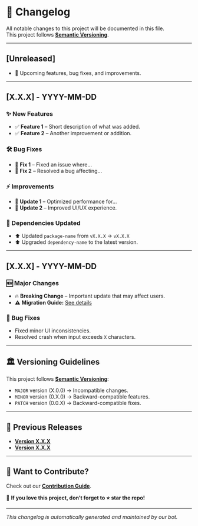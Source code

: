 # 📜 Changelog

All notable changes to this project will be documented in this file.  
This project follows **[Semantic Versioning](https://semver.org/)**.

---

## [Unreleased]

- 🚀 Upcoming features, bug fixes, and improvements.

---

## [X.X.X] - YYYY-MM-DD

### ✨ New Features

- ✅ **Feature 1** – Short description of what was added.
- ✅ **Feature 2** – Another improvement or addition.

### 🛠 Bug Fixes

- 🐞 **Fix 1** – Fixed an issue where...
- 🐞 **Fix 2** – Resolved a bug affecting...

### ⚡ Improvements

- 📌 **Update 1** – Optimized performance for...
- 📌 **Update 2** – Improved UI/UX experience.

### 🔗 Dependencies Updated

- ⬆️ Updated `package-name` from `vX.X.X` → `vX.X.X`
- ⬆️ Upgraded `dependency-name` to the latest version.

---

## [X.X.X] - YYYY-MM-DD

### 🆕 Major Changes

- 🔥 **Breaking Change** – Important update that may affect users.
- ⚠️ **Migration Guide:** [See details](https://github.com/nexoscreation/<repo-url>/releases/tag/vX.X.X)

### 🐛 Bug Fixes

- Fixed minor UI inconsistencies.
- Resolved crash when input exceeds `X` characters.

---

## 🏛 Versioning Guidelines

This project follows **[Semantic Versioning](https://semver.org/)**:

- `MAJOR` version (X.0.0) → Incompatible changes.
- `MINOR` version (0.X.0) → Backward-compatible features.
- `PATCH` version (0.0.X) → Backward-compatible fixes.

---

## 📜 Previous Releases

- **[Version X.X.X](https://github.com/nexoscreation/<repo-url>/releases/tag/vX.X.X)**
- **[Version X.X.X](https://github.com/nexoscreation/<repo-url>/releases/tag/vX.X.X)**

---

## 🌟 Want to Contribute?

Check out our **[Contribution Guide](CONTRIBUTING.md)**.

📌 **If you love this project, don’t forget to ⭐ star the repo!**

---

_This changelog is automatically generated and maintained by our bot._
